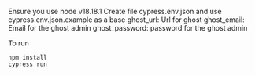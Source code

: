 Ensure you use node v18.18.1
Create file cypress.env.json and use cypress.env.json.example as a base
ghost_url: Url for ghost
ghost_email: Email for the ghost admin
ghost_password: password for the ghost admin

To run

```
npm install
cypress run
```
